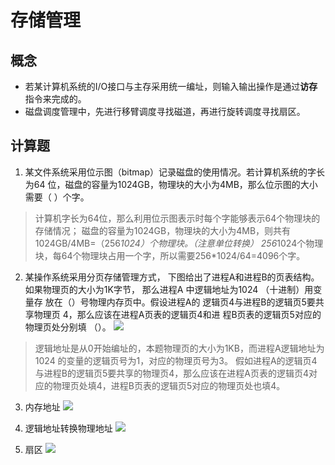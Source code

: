 # 存储管理
## 概念
* 若某计算机系统的I/O接口与主存采用统一编址，则输入输出操作是通过**访存**指令来完成的。
* 磁盘调度管理中，先进行移臂调度寻找磁道，再进行旋转调度寻找扇区。

## 计算题
1. 某文件系统采用位示图（bitmap）记录磁盘的使用情况。若计算机系统的字长为64 位，磁盘的容量为1024GB，物理块的大小为4MB，那么位示图的大小需要（ ）个字。
> 计算机字长为64位，那么利用位示图表示时每个字能够表示64个物理块的存储情况； 磁盘的容量为1024GB，物理块的大小为4MB，则共有1024GB/4MB=（256*1024）个物理块。（注意单位转换） 256*1024个物理块，每64个物理块占用一个字，所以需要256*1024/64=4096个字。

2. 某操作系统采用分页存储管理方式， 下图给出了进程A和进程B的页表结构。 如果物理页的大小为1K字节， 那么进程A 中逻辑地址为1024 （十进制）用变量存 放在（）号物理内存页中。假设进程A的 逻辑页4与进程B的逻辑页5要共享物理页 4，那么应该在进程A页表的逻辑页4和进 程B页表的逻辑页5对应的物理页处分别填 （）。
![](../../../assets/img/process-page.jpg)
> 逻辑地址是从0开始编址的，本题物理页的大小为1KB，而进程A逻辑地址为1024 的变量的逻辑页号为1，对应的物理页号为3。 假如进程A的逻辑页4与进程B的逻辑页5要共享的物理页4，那么应该在进程A页表的逻辑页4对应的物理页处填4，进程B页表的逻辑页5对应的物理页处也填4。

3. 内存地址
![](../../../assets/img/memory-address.jpg)

4. 逻辑地址转换物理地址
![](../../../assets/img/physical-address.jpg)

5. 扇区
![](../../../assets/img/扇区.jpg)